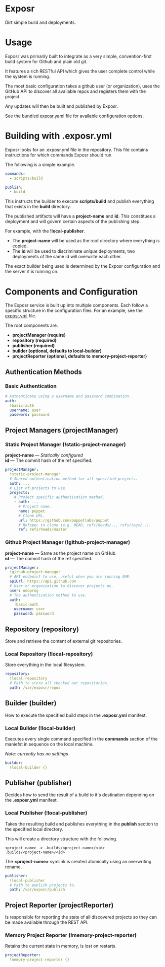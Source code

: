 # Exposr

Dirt simple build and deployments.

# Usage

Exposr was primarily built to integrate as a very simple, convention-first
build system for Github and plain old git.

It features a rich RESTful API which gives the user complete control while the
system is running.

The most basic configuration takes a github user (or organization), uses the
GitHub API to discover all available repos and registers them with the project.

Any updates will then be built and published by Exposr.

See the bundled [exposr.yaml](/exposr.yaml) file for available configuration
options.

# Building with .exposr.yml

Exposr looks for an .exposr.yml file in the repository.
This file contains instructions for which commands Exposr should run.

The following is a simple example.

```yaml
commands:
  - scripts/build

publish:
  - build
```

This instructs the builder to execute **scripts/build** and publish everything that
exists in the **build** directory.

The published artifacts will have a **project-name** and **id**.
This constitues a deployment and will govern certain aspects of the publishing step.

For example, with the **!local-publisher**.

* The **project-name** will be used as the root directory where everything is copied.
* The **id** will be used to discriminate *unique* deployments, two deployments
  of the same id will overwrite each other.

The exact builder being used is determined by the Exposr configuration and the
server it is running on.

# Components and Configuration

The Exposr service is built up into multiple components.
Each follow a specific structure in the configuration files.
For an example, see the [exposr.yml](/exposr.yml) file.

The root components are.

* **projectManager (require)**
* **repository (required)**
* **publisher (required)**
* **builder (optional, defaults to local-builder)**
* **projectReporter (optional, defaults to memory-project-reporter)**

## Authentication Methods
### Basic Authentication

```yaml
# Authenticate using a username and password combination.
auth:
  !basic-auth
  username: user
  password: password
```

## Project Managers (projectManager)

### Static Project Manager (!static-project-manager)

**project-name** &mdash; *Statically configured*<br />
**id** &mdash; The commit hash of the ref specified.

```yaml
projectManager:
  !static-project-manager
  # Shared authentication method for all specified projects.
  auth: ...
  # List of projects to use.
  projects:
    # Project specific authentication method.
    - auth: ...
      # Project name.
      name: puppet
      # Clone URL.
      url: https://github.com/puppetlabs/puppet
      # Refspec to clone (e.g. HEAD, refs/heads/.., refs/tags/..).
      ref: refs/heads/master
```

### Github Project Manager (!github-project-manager)

**project-name** &mdash; Same as the project name on GitHub.<br />
**id** &mdash; The commit hash of the ref specified.

```yaml
projectManager:
  !github-project-manager
  # API endpoint to use, useful when you are running GHE.
  apiUrl: https://api.github.com
  # User or organization to discover projects on.
  user: udoprog
  # The authentication method to use.
  auth:
    !basic-auth
    username: user
    password: password
```

## Repository (repository)

Store and retrieve the content of external git repositories.

### Local Repository (!local-repository)

Store everything in the local filesystem.

```yaml
repository:
  !local-repository
  # Path to store all checked out repositories.
  path: /var/exposr/repos
```

## Builder (builder)

How to execute the specified build steps in the **.exposr.yml** manifest.

### Local Builder (!local-builder)

Executes every single command specified in the **commands** section of the maniefst in sequence on the local machine.

*Note: currently has no settings*

```yaml
builder:
  !local-builder {}
```

## Publisher (publisher)

Decides how to send the result of a build to it's destination depending on the **.exposr.yml** manifest.

### Local Publisher (!local-publisher)

Takes the resulting build and publishes everything in the **publish** section to the specified local directory.

This will create a directory structure with the following.

```text
<project-name> -> .builds/<project-name>/<id>
.builds/<project-name>/<id>
```

The **&lt;project-name&gt;** symlink is created atomically using an overwriting rename.

```yaml
publisher:
  !local-publisher
  # Path to publish projects to.
  path: /var/exposr/publish
```

## Project Reporter (projectReporter)

Is responsible for reporting the state of all discovered projects so they can be made available through the REST API.

### Memory Project Reporter (!memory-project-reporter)

Retains the current state in memory, is lost on restarts.

```yaml
projectReporter:
  !memory-project-reporter {}
```
